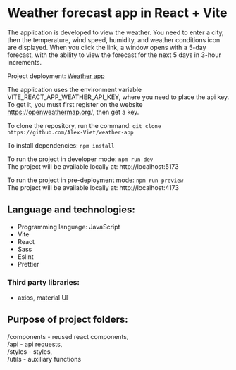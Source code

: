 # Weather forecast app in React + Vite
The application is developed to view the weather. You need to enter a city, then the temperature, wind speed, humidity, and weather conditions icon are displayed. When you click the link, a window opens with a 5-day forecast, with the ability to view the forecast for the next 5 days in 3-hour increments.

Project deployment: [Weather app](https://ephemeral-cascaron-0cc54f.netlify.app)

The application uses the environment variable VITE_REACT_APP_WEATHER_API_KEY, where you need to place the api key. To get it, you must first register on the website https://openweathermap.org/, then get a key.

To clone the repository, run the command:
`git clone https://github.com/Alex-Viet/weather-app`

To install dependencies:
`npm install`

To run the project in developer mode:
`npm run dev`<br>
The project will be available locally at: http://localhost:5173

To run the project in pre-deployment mode:
`npm run preview`<br>
The project will be available locally at: http://localhost:4173

## Language and technologies:
- Programming language: JavaScript
- Vite
- React
- Sass
- Eslint
- Prettier

### Third party libraries:
- axios, material UI

## Purpose of project folders:
/components - reused react components,<br>
/api - api requests,<br>
/styles - styles,<br>
/utils - auxiliary functions
